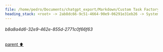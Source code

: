 ```yaml
---
file: /home/pedro/Documents/chatgpt_export/Markdown/Custom Task Factory Override.md
heading_stack: <root> -> 2ab8dc66-9c51-4664-90e9-06291e31eb26 -> System -> b8afa332-1ea4-489a-809b-ea613254549b -> System -> aaa2f793-43f9-4f7d-b610-c0383df035ef -> User -> e51f6927-b9b1-45af-902f-ed18fb8f792f -> Assistant -> c0e1b261-c980-4a5f-b391-32529049bb4a -> Tool -> de2b3bf3-2dc0-4443-b496-b9989d9a7faa -> Assistant -> b7a1266d-90be-4300-ae02-79a0ca6ecfc3 -> Assistant -> 2e81c05c-a23c-4caf-a129-1e2533c68919 -> Tool -> 29673e15-8598-4546-a8b2-91dcc341abd3 -> Assistant -> aaa2dc8b-2afe-467b-9cb0-fef2e64c7057 -> User -> dc4a074b-2ef5-4fa3-bb90-2094af9666eb -> Assistant -> aaa269ee-9a58-44cb-980c-0c8b9ba11898 -> User -> 7785f4ab-a474-4361-9f01-95802d62b670 -> Assistant -> dfe64904-ae71-4b3c-be04-5854a684db3d -> Tool -> 9bf71f8d-8286-44f2-85e6-c09ea74adfc6 -> Assistant -> aaa219bf-0936-4f00-a962-6ef705160daf -> User -> 34efb5e6-8394-43e3-82a8-a5a82381e4d2 -> Assistant -> 60dddb70-837f-42a1-ba6e-e63f6141d185 -> Assistant -> aaa27460-184a-47e3-99f9-265884a48fb7 -> User -> c3d95b1a-3936-482a-82d0-034320c1d78a -> Assistant -> ccb1d924-5e80-4069-916d-d1136f8e58de -> Tool -> 6d156745-b263-47ed-9809-2e2147909933 -> Assistant -> aaa259c1-d2d8-4605-a976-a3ba28d47772 -> User -> f7791046-a63a-47f5-8cb2-fa18b8a72ab8 -> Assistant -> 69a2eeec-e3c7-4666-bc53-f8338f80a2bd -> Tool -> ded3e8c2-7045-4b54-ab70-754aff927d7c -> Assistant -> aaa2a0c9-fe29-4872-8cf3-3c2ef2f1f5ad -> User -> df3e4238-c6d3-4410-a49e-939fc8592c3d -> Assistant -> aaa2c059-de37-4e59-a75a-61cb1a07a38e -> User -> 469a8fb2-e7e3-4725-8102-b3c44c9aa145 -> Assistant -> b1a6c297-2055-4305-9445-5a992e1b92ef -> Assistant -> 552647be-cac6-4c23-9770-28ceedd74c83 -> Tool -> 3162a131-ffba-486e-aea5-02577a0dd079 -> Assistant -> aaa20173-dec2-4762-bf2f-74effbfd278e -> User -> ecc418a0-d805-475c-a697-88ff7f9222d4 -> Assistant -> 263c12af-b501-4357-b824-a2ae56be2d50 -> Tool -> 8d04e4ae-1fd0-4f44-8d29-339beb31bf4e -> Assistant -> aaa28efa-9b26-4bb4-9709-8c81455522c1 -> User -> b896fac8-ba75-42db-aeb0-83f8c07e993f -> Assistant -> 0d6441fa-564a-487c-a827-43f119897b5e -> Assistant -> 2bd5b431-8049-4c83-b5a2-ff4f57793794 -> Tool -> 5ed50cb1-9380-4319-9831-239c7f69c2cb -> Assistant -> aaa2df5f-a385-4016-9b2e-994f0f288676 -> User -> d1a60220-1126-4b73-86e6-c6cff386f4ad -> Assistant -> a76cd8fc-5884-4b32-b7e5-553bb6970b7c -> Assistant -> 262869e5-302e-43e5-a7cf-ce3ee7872d50 -> Tool -> 49f1cbc5-3d8b-470a-9b40-af1a38a58b94 -> Assistant -> aaa2c561-6ef0-4b6b-b684-b8bdd6c120ad -> User -> 64182d00-1812-40d2-a844-a62a375c3111 -> Assistant -> Objective -> Desired Features -> Challenges -> Possible Approaches -> aaa217cf-c3f9-4e63-86ae-281455b9c484 -> User -> a7f2582a-6998-4d74-9cd8-302dc23dc7a6 -> Assistant -> aaa23a80-c279-45c3-97a5-ad7ff0c413dd -> User -> e355d4a5-d4f7-4266-8086-ee91ad97bd19 -> Assistant -> c5f30c0a-30e4-4d6e-bdf4-a6860650a7b9 -> Tool -> 2167abc6-c1ba-4032-954c-f6b4244c51fb -> Assistant -> aaa28fad-eddd-465d-883b-0193b0e9f2f2 -> User -> ece7802a-3bdb-4f2d-89ad-4c326adcfc98 -> Assistant -> dfa785b3-5f09-44f5-863d-5a83fbd8647e -> Tool -> ae542501-4e95-4537-842a-b4649e94fd5b -> Assistant -> aaa2637d-a83c-4af1-962f-1f6655f5ebc9 -> User -> 6b68743c-3c57-4809-9516-8bc5a59cd315 -> Assistant -> dedca6d5-9880-4212-9d3d-8229c40eb3a2 -> Assistant -> 6c1d191d-36b1-4bef-b8ed-8ff304c67567 -> Tool -> 6999d258-73a2-4f40-b95e-dc17d93c924d -> Assistant -> 46eb6809-647a-40b0-8c5a-a3f9ea017e14 -> Assistant -> 005430b2-10f9-4da2-85dc-c4b2ce650a62 -> Tool -> 219bd1ca-5f9c-4d53-98a7-f427c5658e6b -> Assistant -> aaa2e14f-252c-42b3-83e4-6d02ee033162 -> User -> 87a3fbd7-f112-449f-a236-ab4152fd9667 -> Assistant -> 2849b3ea-8919-4083-8cdd-f762dece3c27 -> Assistant -> e6b0c3a8-fa61-4438-83bc-b7476b67060a -> Tool -> 6c8f8f46-e3ed-460a-a500-b60d45a39919 -> Assistant -> aaa27491-14cf-4aac-811b-bc4a137a9d98 -> User -> e03791ed-c708-4320-9d96-38d39ae63c00 -> Assistant -> Tasks vs. Futures in Python's asyncio -> Tasks -> Futures -> Relationship -> aaa20ad3-f09e-4126-82df-dedd9fa21ed9 -> User -> a85c26d3-d229-462f-a36b-9833d9fc89e4 -> Assistant -> Data Available at Future Creation -> Example Attributes to Capture -> aaa25c4c-750b-4d58-87cf-c548aaad9c11 -> User -> b5e5f72d-cd86-4f1b-9d79-6dd23dc4a377 -> Assistant -> Types of Edges for Control Flow -> State Data to Keep Track of -> aaa273eb-74e5-4fcc-836f-7c8a49baab83 -> User -> 1983126d-76bc-47cc-8bb6-782766bd0cff -> Assistant -> adee4b84-737f-4208-81d9-8ebd26d772d8 -> Tool -> d78a7584-b2c4-4b16-84fd-a0b10c671539 -> Assistant -> aaa2c6bc-2e2d-41b9-9b37-a7cf9bf27e40 -> User -> 795dd490-4bf2-4246-87da-164bcebf8d65 -> Assistant -> a1671f4b-feb3-4fc5-86f2-c36dc861d7e4 -> Tool -> 711a5a1f-7a78-4685-abb0-2601777a382f -> Assistant -> aaa20ca7-0db8-40e1-b4fb-f96659ce61aa -> User -> fed77989-764d-4e95-ac69-d10dd7828bdd -> Assistant -> 6359aa44-4370-4b49-a5c0-995d7aeb6d5f -> Tool -> 969583be-3fbd-44f5-ab83-89704ec64218 -> Assistant -> b778ee93-94ce-4036-8010-07ecabd80863 -> Assistant -> c73dbf54-9df0-4514-84b7-b309b90c3832 -> Tool -> b6670b3f-a30b-43b3-88ee-1304dd93f04a -> Assistant -> aaa21665-fc67-4493-a958-d217f7b11c70 -> User -> 412fb7b1-91b6-4835-be4d-29bdc96f5b20 -> Assistant -> f41cee18-3e93-45dc-beb3-373658d3e454 -> Tool -> 8d1cb3f3-519d-4b12-b7d2-0b6931c4245f -> Assistant -> aaa2a492-5b97-4551-be89-f04b4a7c529e -> User -> 6d1d00eb-7e3d-4554-b501-dcc2de081bba -> Assistant -> d7b20483-2920-44c9-94ca-9e060a0fa14d -> Tool -> 6484f0a5-a527-4961-b4d0-a57bdab7fd2d -> Assistant -> 6677aa7a-c964-4a83-8ef5-430cfe77bc3f -> Tool -> 9691ee09-bfbe-473c-b59e-dcba37a4f951 -> Assistant -> aaa2c147-8570-4276-9b91-f7c3b40d496f -> User -> 7098891c-5926-4092-af07-d92bb11daf3b -> Assistant -> d5ac677f-d3ac-4b49-aef7-7d8a80cc46b1 -> Tool -> 3439cb01-05e0-4681-924f-f2a8d7cd3584 -> Assistant -> 8d7ba5ac-d2bf-4219-9f0b-380a79551f64 -> Tool -> 4029d5a6-cc82-4c15-9133-a93d99cdae8f -> Assistant -> aaa28abf-789c-4bf1-95c4-bae85baa6a89 -> User -> e943a161-0735-4461-9580-e1350544f3be -> Assistant -> 7849f93c-df72-4bbc-8743-e8944db5454b -> Tool -> 28f9918f-7d74-44ef-8779-2c50fe667dde -> Assistant -> 26a20c0e-a01d-4bf2-a9d2-2d52e87ea151 -> Tool -> 9110eaab-a515-4a4c-bc9b-425fef856e92 -> Assistant -> aaa21961-de9a-4066-987c-9873375b3713 -> User -> 001d5531-ee10-40bc-895a-bdc184e4b2bd -> Assistant -> 50f6627a-c0ce-47b6-bf15-f1a8aaf841d6 -> Tool -> 832dea60-4db6-4e91-8835-f1e38eb45015 -> Assistant -> aaa2260f-1874-41f8-8a51-a831e169a03f -> User -> 76bb668f-6174-404b-bc1f-301a2cd9b9d0 -> Assistant -> 0d45f7ae-3469-413a-831f-8e6a8806b4d4 -> Tool -> 06b425c2-187f-45b4-88e4-d58e1fd27f25 -> Assistant -> 7fc07b93-34a7-42c7-866b-654393736168 -> Tool -> 1731d4c0-1f9a-4893-a042-fbc04263189e -> Assistant -> ef53cb69-fb36-48bb-b753-73e3b21477b4 -> Assistant -> 00116988-797c-44eb-8476-fe8ea88f8410 -> Tool -> f040cfaa-0ea0-4c41-b63c-0ec1bef94e68 -> Assistant -> aaa24b94-d111-4d9e-b40e-c22fd6fef952 -> User -> bf2e349f-b928-4d0b-b310-4cb46a2c4d74 -> Assistant -> 43a46b4a-ce31-47e9-9dc5-9854611be02a -> Tool -> 18935b10-7650-4da3-bde6-fb810c7d14b6 -> Assistant -> aaa2e688-0a57-4c26-9f9f-3c61f39ceee7 -> User -> convert back to networkx Graph with attributes on edges and -> default attributes as dictionary data -> 19a37358-9028-4de5-8846-173c2c908305 -> Assistant -> 182755c6-2b0c-49e6-8538-4c7fe9220a5a -> Tool -> c7e9b479-eac3-4af1-906f-e934e8ce26de -> Assistant -> aaa2de87-3dec-44e5-b12b-63836d153ef8 -> User -> 9b81e3cd-f963-4af3-bebe-cf99ea8af7f5 -> Assistant -> e45ea59d-1e74-42a0-a098-6e69b44a377c -> Tool -> 207ba23f-a710-480a-afcf-d4bb31996c5c -> Assistant -> 855e06df-56c4-4ecf-b450-56348cee929b -> Tool -> d5e74f69-068c-454b-b944-634d4c267ac0 -> Assistant -> aaa2d3ed-064f-49e6-bf06-418c83f8c304 -> User -> 108dc30c-623b-49ae-a13a-4840301a3062 -> Assistant -> 7c681d69-35f0-4247-b832-3e68b22ec70f -> Tool -> 395362d9-e221-4263-ad5c-a93de47e5464 -> Assistant -> aaa29f79-5c90-4316-83f6-a7e86d917922 -> User -> e569e032-f9bf-4c60-a645-9ed6adcbeec7 -> Assistant -> eb1229b8-eae9-4b57-9b33-d69de5c955ba -> Tool -> 2f4acad7-6468-45f9-844c-f27ba4a0a6d3 -> Assistant -> 2d57baa8-e869-4c36-beac-12afe2b2aef0 -> Tool -> e652cadd-a79c-4fe9-b737-940b79858295 -> Assistant -> ccbe45bd-ff34-4f5d-8940-6ad3306d573d -> Assistant -> 19523b8e-6455-40af-a9c7-ff67dd676f2b -> Tool -> d47e9445-3402-4916-a051-590e5b5f056f -> Assistant -> aaa2cee0-ded8-42fa-9416-7fcc7d60d31b -> User -> ba585d4a-491a-4454-9a74-90049ac876f8 -> Assistant -> 9aea0e4d-213a-4cb6-979b-35a11f2a18a8 -> Tool -> 224824fa-4ad4-4164-a8b3-11bdbaea3d38 -> Assistant -> aaa2e564-298b-46e8-a704-55b3b356f430 -> User -> 3626ecf0-e5e5-4c7c-9526-3afefa7a3374 -> Assistant -> 5c8b44ae-1223-4a6b-8c4b-8bab2bca3370 -> Tool -> 3edadeec-f466-464a-80b4-6b4b80cb279f -> Assistant -> a9ba9123-4a58-4a9a-b085-b473c71db0db -> Tool -> e9a4bfe2-3e02-4051-a0e5-452d4b2e92e1 -> Assistant -> dc52061f-c77c-4c41-94e2-878f73a857a1 -> Assistant -> 00d7fe2a-64b5-415e-b28d-2ecf6d110bfd -> Tool -> bb64d97c-9d17-4dc2-b769-555af4f8d31b -> Assistant -> 105bcc99-4e06-4404-80cd-518cd131fc66 -> Assistant -> e9597db3-3cb9-44e9-adfb-29e7997d12f7 -> Tool -> c240a2af-3267-4ebb-9c66-23650a0bdb2d -> Assistant -> aaa215f4-119b-402b-bfbd-cd96cabf4add -> User -> 3a45d0d1-5a4d-4501-8417-1a0a5bbd2215 -> Assistant -> b2a7532b-a6a6-46f9-bec3-4c075dc6b1e5 -> Tool -> 8532ee22-debf-4804-896b-1b05ac9c56f7 -> Assistant -> 077ea460-1cfb-4b6c-b47f-e80a2a1e7d0e -> Tool -> b8a8a4d6-32e9-462e-855d-2771c0f66f63
---
```

###### b8a8a4d6-32e9-462e-855d-2771c0f66f63
[parent ⬆️](#077ea460-1cfb-4b6c-b47f-e80a2a1e7d0e)
